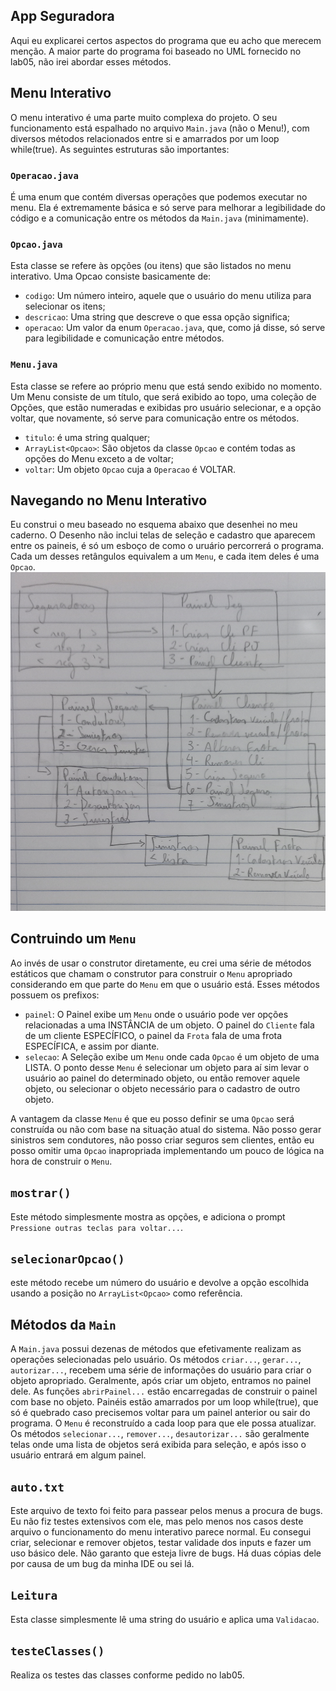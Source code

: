 ## App Seguradora

Aqui eu explicarei certos aspectos do programa que eu acho que merecem menção. A maior parte do programa foi baseado no UML fornecido no lab05, não irei abordar esses métodos.

## Menu Interativo

O menu interativo é uma parte muito complexa do projeto. O seu funcionamento está espalhado no arquivo `Main.java` (não o Menu!), com diversos métodos relacionados entre si e amarrados por um loop while(true). As seguintes estruturas são importantes:

### `Operacao.java`

É uma enum que contém diversas operações que podemos executar no menu. Ela é extremamente básica e só serve para melhorar a legibilidade do código e a comunicação entre os métodos da `Main.java` (minimamente).

### `Opcao.java`

Esta classe se refere às opções (ou itens) que são listados no menu interativo. Uma Opcao consiste basicamente de:

- `codigo`: Um número inteiro, aquele que o usuário do menu utiliza para selecionar os itens;
- `descricao`: Uma string que descreve o que essa opção significa;
- `operacao`: Um valor da enum `Operacao.java`, que, como já disse, só serve para legibilidade e comunicação entre métodos.

### `Menu.java`

Esta classe se refere ao próprio menu que está sendo exibido no momento. Um Menu consiste de um título, que será exibido ao topo, uma coleção de Opções, que estão numeradas e exibidas pro usuário selecionar, e a opção voltar, que novamente, só serve para comunicação entre os métodos.

- `titulo`: é uma string qualquer;
- `ArrayList<Opcao>`: São objetos da classe `Opcao` e contém todas as opções do Menu exceto a de voltar;
- `voltar`: Um objeto `Opcao` cuja a `Operacao` é VOLTAR.

## Navegando no Menu Interativo

Eu construi o meu baseado no esquema abaixo que desenhei no meu caderno. O Desenho não inclui telas de seleção e cadastro que aparecem entre os paineis, é só um esboço de como o uruário percorrerá o programa. Cada um desses retângulos equivalem a um `Menu`, e cada item deles é uma `Opcao`.   
![Navegação](menu.jpg "Navegação")

## Contruindo um `Menu`

Ao invés de usar o construtor diretamente, eu crei uma série de métodos estáticos que chamam o construtor para construir o `Menu` apropriado considerando em que parte do `Menu` em que o usuário está. Esses métodos possuem os prefixos:

- `painel`: O Painel exibe um `Menu` onde o usuário pode ver opções relacionadas a uma INSTÂNCIA de um objeto. O painel do `Cliente` fala de um cliente ESPECÍFICO, o painel da `Frota` fala de uma frota ESPECÍFICA, e assim por diante.
- `selecao`: A Seleção exibe um `Menu` onde cada `Opcao` é um objeto de uma LISTA. O ponto desse `Menu` é selecionar um objeto para aí sim levar o usuário ao painel do determinado objeto, ou então remover aquele objeto, ou selecionar o objeto necessário para o cadastro de outro objeto.

A vantagem da classe `Menu` é que eu posso definir se uma `Opcao` será construída ou não com base na situação atual do sistema. Não posso gerar sinistros sem condutores, não posso criar seguros sem clientes, então eu posso omitir uma `Opcao` inapropriada implementando um pouco de lógica na hora de construir o `Menu`.

## `mostrar()`

Este método simplesmente mostra as opções, e adiciona o prompt `Pressione outras teclas para voltar...`.

## `selecionarOpcao()`

este método recebe um número do usuário e devolve a opção escolhida usando a posição no `ArrayList<Opcao>` como referência.

## Métodos da `Main`

A `Main.java` possui dezenas de métodos que efetivamente realizam as operações selecionadas pelo usuário. Os métodos `criar...`,
`gerar...`, `autorizar...`, recebem uma série de informações do usuário para criar o objeto apropriado. Geralmente, após criar um objeto, entramos no painel dele. As funções `abrirPainel...` estão encarregadas de construir o painel com base no objeto. Painéis estão amarrados por um loop while(true), que só é quebrado caso precisemos voltar para um painel anterior ou sair do programa. O `Menu` é reconstruído a cada loop para que ele possa atualizar. Os métodos `selecionar...`, `remover...`, `desautorizar...` são geralmente telas onde uma lista de objetos será exibida para seleção, e após isso o usuário entrará em algum painel.

## `auto.txt`

Este arquivo de texto foi feito para passear pelos menus a procura de bugs. Eu não fiz testes extensivos com ele, mas pelo menos nos casos deste arquivo o funcionamento do menu interativo parece normal. Eu consegui criar, selecionar e remover objetos, testar validade dos inputs e fazer um uso básico dele. Não garanto que esteja livre de bugs. Há duas cópias dele por causa de um bug da minha IDE ou sei lá.

## `Leitura`

Esta classe simplesmente lê uma string do usuário e aplica uma `Validacao`.

## `testeClasses()`

Realiza os testes das classes conforme pedido no lab05.
